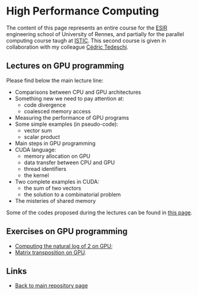 
# High Performance Computing

The content of this page represents an entire course for the 
[ESIR](https://esir.univ-rennes.fr/en/welcome-eisr-graduate-school-excellence)
engineering school of University of Rennes, and partially for the parallel 
computing course taugh at [ISTIC](https://istic.univ-rennes.fr/).
This second course is given in collaboration with my colleague
[Cédric Tedeschi](http://people.irisa.fr/Cedric.Tedeschi/index.html).

## Lectures on GPU programming

Please find below the main lecture line:

* Comparisons between CPU and GPU architectures
* Something new we need to pay attention at:
  - code divergence
  - coalesced memory access
* Measuring the performance of GPU programs
* Some simple examples (in pseudo-code):
  - vector sum
  - scalar product
* Main steps in GPU programming
* CUDA language:
  - memory allocation on GPU
  - data transfer between CPU and GPU
  - thread identifiers
  - the kernel
* Two complete examples in CUDA:
  - the sum of two vectors
  - the solution to a combinatorial problem
* The misteries of shared memory

Some of the codes proposed during the lectures can be found
in [this page](./GPU/README.md).

## Exercises on GPU programming

- [Computing the natural log of 2 on GPU](./GPU/log2series.md);
- [Matrix transposition on GPU](./GPU/mattranspose.md).

## Links

* [Back to main repository page](README.md)

